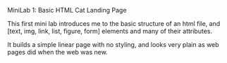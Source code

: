 MiniLab 1: Basic HTML Cat Landing Page

This first mini lab introduces me to the basic structure of an html file, and
[text, img, link, list, figure, form] elements and many of their attributes.

It builds a simple linear page with no styling, and looks very plain as web
pages did when the web was new.